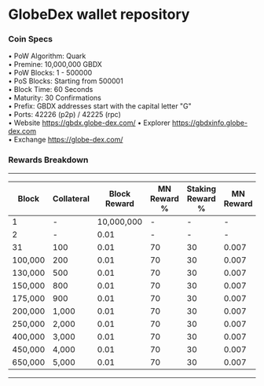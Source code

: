 # GlobeDex wallet repository

### Coin Specs

• PoW Algorithm: Quark  
• Premine: 10,000,000 GBDX  
• PoW Blocks: 1 - 500000  
• PoS Blocks: Starting from 500001  
• Block Time: 60 Seconds  
• Maturity: 30 Confirmations  
• Prefix: GBDX addresses start with the capital letter "G"  
• Ports: 42226 (p2p) / 42225 (rpc)  
• Website https://gbdx.globe-dex.com/
• Explorer https://gbdxinfo.globe-dex.com  
• Exchange https://globe-dex.com/

### Rewards Breakdown

---

| Block   | Collateral | Block Reward | MN Reward % | Staking Reward % | MN Reward | Staker Reward |
| ------- | ---------- | ------------ | ----------- | ---------------- | --------- | ------------- |
| 1       | \-         | 10,000,000   | \-          | \-               | \-        | \-            |
| 2       | \-         | 0.01         | \-          | \-               | \-        | \-            |
| 31      | 100        | 0.01         | 70          | 30               | 0.007     | 0.003         |
| 100,000 | 200        | 0.01         | 70          | 30               | 0.007     | 0.003         |
| 130,000 | 500        | 0.01         | 70          | 30               | 0.007     | 0.003         |
| 150,000 | 800        | 0.01         | 70          | 30               | 0.007     | 0.003         |
| 175,000 | 900        | 0.01         | 70          | 30               | 0.007     | 0.003         |
| 200,000 | 1,000      | 0.01         | 70          | 30               | 0.007     | 0.003         |
| 250,000 | 2,000      | 0.01         | 70          | 30               | 0.007     | 0.003         |
| 400,000 | 3,000      | 0.01         | 70          | 30               | 0.007     | 0.003         |
| 450,000 | 4,000      | 0.01         | 70          | 30               | 0.007     | 0.003         |
| 650,000 | 5,000      | 0.01         | 70          | 30               | 0.007     | 0.003         |

---
